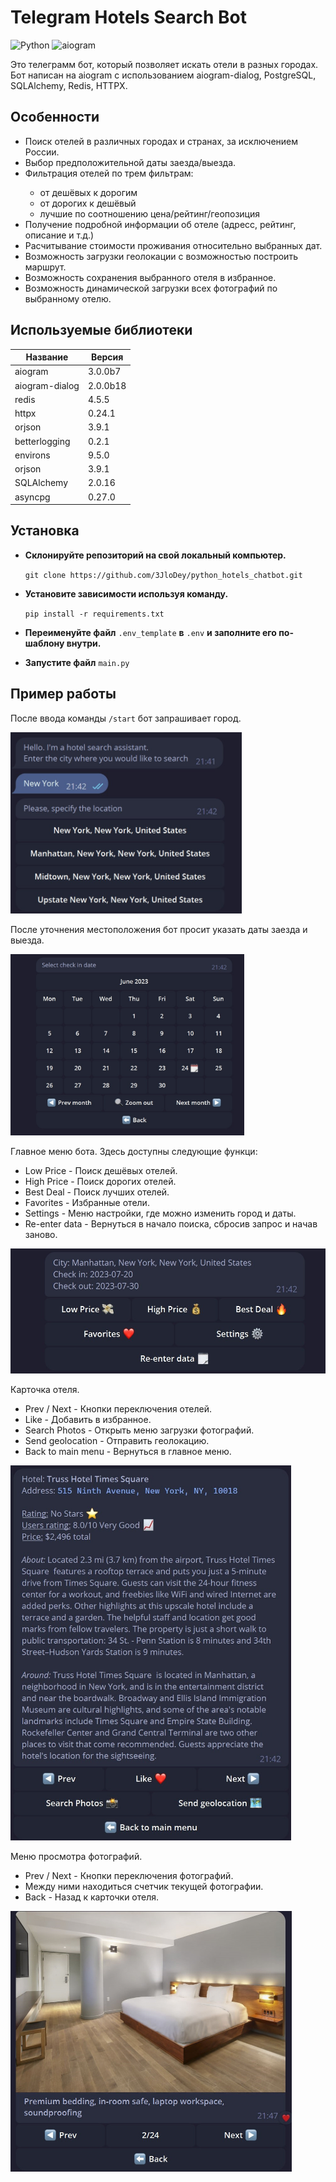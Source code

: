<html>
  <h1>
    <b>Telegram Hotels Search Bot</b>
  </h1>

  ![Python](https://img.shields.io/badge/Python-3.11-blue)
  ![aiogram](https://img.shields.io/badge/Aiogram-3.0.0b7-blue)
  <p>
    Это телеграмм бот, который позволяет искать отели в разных городах. Бот написан на aiogram с использованием aiogram-dialog, PostgreSQL, SQLAlchemy, Redis, HTTPX.
  </p>
  <h2>
    <b>Особенности</b>
  </h2>
  <ul>
    <li>Поиск отелей в различных городах и странах, за исключением России.</li>
    <li>Выбор предположительной даты заезда/выезда.</li>
    <li>Фильтрация отелей по трем фильтрам:</li>
    <ul>
      <li>от дешёвых к дорогим</li>
      <li>от дорогих к дешёвый</li>
      <li>лучшие по соотношению цена/рейтинг/геопозиция</li>
    </ul>
    <li>Получение подробной информации об отеле (адресс, рейтинг, описание и т.д.)</li>
    <li>Расчитывание стоимости проживания относительно выбранных дат.</li>
    <li>Возможность загрузки геолокации с возможностью построить маршрут.</li>
    <li>Возможность сохранения выбранного отеля в избранное.</li>
    <li>Возможность динамической загрузки всех фотографий по выбранному отелю.</li>
  </ul>
  <h2>
    <b>Используемые библиотеки</b>
  </h2>
  
  | Название       | Версия   |
  | -------------- | -------- |
  | aiogram        | 3.0.0b7  |
  | aiogram-dialog | 2.0.0b18 |
  | redis          | 4.5.5    |
  | httpx          | 0.24.1   |
  | orjson         | 3.9.1    |
  | betterlogging  | 0.2.1    |
  | environs       | 9.5.0    |
  | orjson         | 3.9.1    |
  | SQLAlchemy     | 2.0.16   |
  | asyncpg        | 0.27.0   |
  <h2>
    <b>Установка</b>
  </h2>
  <ul>
    <li>
      <p>
        <b>Склонируйте репозиторий на свой локальный компьютер.</b>
      </p>
      <code>git clone https://github.com/3JloDey/python_hotels_chatbot.git</code>
    </li>
    <li>
      <p>
        <b>Установите зависимости используя команду.</b>
      </p>
      <code>pip install -r requirements.txt</code>
    </li>
    <li>
      <p>
        <b>Переименуйте файл</b> <code>.env_template</code> <b>в</b> <code>.env</code> <b>и заполните его по-шаблону внутри.</b>
      </p>
    </li>
    <li>
      <p>
        <b>Запустите файл</b> <code>main.py</code>
      </p>
    </li>
  </ul>
  <h2>
    <b>Пример работы</b>
  </h2>
  <p>
    После ввода команды <code>/start</code> бот запрашивает город.
  </p>
  <img src="img/1.jpg" height="290">
  <p>После уточнения местоположения бот просит указать даты заезда и выезда.</p>
  <img src="img/2.jpg" height="290">
  <p>Главное меню бота. Здесь доступны следующие функци:</p>
  <ul>
    <li>Low Price - Поиск дешёвых отелей.</li>
    <li>High Price - Поиск дорогих отелей.</li>
    <li>Best Deal - Поиск лучших отелей.</li>
    <li>Favorites - Избранные отели.</li>
    <li>Settings - Меню настройки, где можно изменить город и даты.</li>
    <li>Re-enter data - Вернуться в начало поиска, сбросив запрос и начав заново.</li>
  </ul>
  <img src="img/3.jpg" height="200">
  <p>Карточка отеля.</p>
  <ul>
    <li>Prev / Next - Кнопки переключения отелей.</li>
    <li>Like - Добавить в избранное.</li>
    <li>Search Photos - Открыть меню загрузки фотографий.</li>
    <li>Send geolocation - Отправить геолокацию.</li>
    <li>Back to main menu - Вернуться в главное меню.</li>
  </ul>
  <img src="img/4.jpg" height="600">
  <p>Меню просмотра фотографий.</p>
  <ul>
    <li>Prev / Next - Кнопки переключения фотографий.</li>
    <li>Между ними находиться счетчик текущей фотографии.</li>
    <li>Back - Назад к карточки отеля.</li>
  </ul>
  <img src="img/5.jpg" height="417">
</html>
